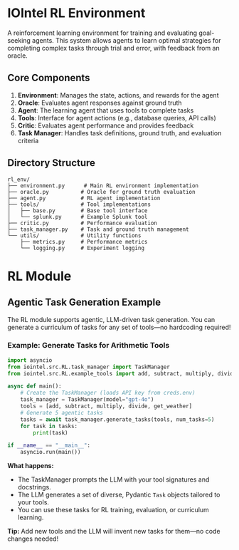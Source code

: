 # IOIntel RL Environment

A reinforcement learning environment for training and evaluating goal-seeking agents. This system allows agents to learn optimal strategies for completing complex tasks through trial and error, with feedback from an oracle.

## Core Components

1. **Environment**: Manages the state, actions, and rewards for the agent
2. **Oracle**: Evaluates agent responses against ground truth
3. **Agent**: The learning agent that uses tools to complete tasks
4. **Tools**: Interface for agent actions (e.g., database queries, API calls)
5. **Critic**: Evaluates agent performance and provides feedback
6. **Task Manager**: Handles task definitions, ground truth, and evaluation criteria

## Directory Structure
```
rl_env/
├── environment.py      # Main RL environment implementation
├── oracle.py          # Oracle for ground truth evaluation
├── agent.py           # RL agent implementation
├── tools/             # Tool implementations
│   ├── base.py        # Base tool interface
│   └── splunk.py      # Example Splunk tool
├── critic.py          # Performance evaluation
├── task_manager.py    # Task and ground truth management
└── utils/             # Utility functions
    ├── metrics.py     # Performance metrics
    └── logging.py     # Experiment logging
``` 

# RL Module

## Agentic Task Generation Example

The RL module supports agentic, LLM-driven task generation. You can generate a curriculum of tasks for any set of tools—no hardcoding required!

### Example: Generate Tasks for Arithmetic Tools

```python
import asyncio
from iointel.src.RL.task_manager import TaskManager
from iointel.src.RL.example_tools import add, subtract, multiply, divide, get_weather

async def main():
    # Create the TaskManager (loads API key from creds.env)
    task_manager = TaskManager(model="gpt-4o")
    tools = [add, subtract, multiply, divide, get_weather]
    # Generate 5 agentic tasks
    tasks = await task_manager.generate_tasks(tools, num_tasks=5)
    for task in tasks:
        print(task)

if __name__ == "__main__":
    asyncio.run(main())
```

**What happens:**
- The TaskManager prompts the LLM with your tool signatures and docstrings.
- The LLM generates a set of diverse, Pydantic `Task` objects tailored to your tools.
- You can use these tasks for RL training, evaluation, or curriculum learning.

**Tip:** Add new tools and the LLM will invent new tasks for them—no code changes needed! 